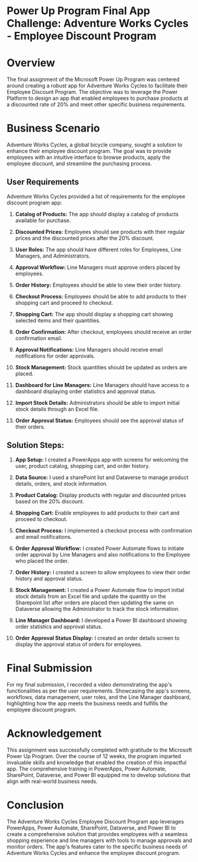 # Power Up Program Final App Challenge: Adventure Works Cycles - Employee Discount Program

# Overview
The final assignment of the Microsoft Power Up Program was centered around creating a robust app for Adventure Works Cycles to facilitate their Employee Discount Program. The objective was to leverage the Power Platform to design an app that enabled employees to purchase products at a discounted rate of 20% and meet other specific business requirements.

# Business Scenario
Adventure Works Cycles, a global bicycle company, sought a solution to enhance their employee discount program. The goal was to provide employees with an intuitive interface to browse products, apply the employee discount, and streamline the purchasing process.

## User Requirements
Adventure Works Cycles provided a list of requirements for the employee discount program app:

1. **Catalog of Products:** The app should display a catalog of products available for purchase.

2. **Discounted Prices:** Employees should see products with their regular prices and the discounted prices after the 20% discount.

3. **User Roles:** The app should have different roles for Employees, Line Managers, and Administrators.

4. **Approval Workflow:** Line Managers must approve orders placed by employees.

5. **Order History:** Employees should be able to view their order history.

6. **Checkout Process:** Employees should be able to add products to their shopping cart and proceed to checkout.

7. **Shopping Cart:** The app should display a shopping cart showing selected items and their quantities.

8. **Order Confirmation:** After checkout, employees should receive an order confirmation email.

9. **Approval Notifications:** Line Managers should receive email notifications for order approvals.

10. **Stock Management:** Stock quantities should be updated as orders are placed.

11. **Dashboard for Line Managers:** Line Managers should have access to a dashboard displaying order statistics and approval status.

12. **Import Stock Details:** Administrators should be able to import initial stock details through an Excel file.

13. **Order Approval Status:** Employees should see the approval status of their orders.

## Solution Steps:
1. **App Setup:** I created a PowerApps app with screens for welcoming the user, product catalog, shopping cart, and order history.

2. **Data Source:** I used a sharePoint list and Dataverse to manage product details, orders, and stock information.

3. **Product Catalog:** Display products with regular and discounted prices based on the 20% discount.

4. **Shopping Cart:** Enable employees to add products to their cart and proceed to checkout.
  
6. **Checkout Process:** I implemented a checkout process with confirmation and email notifications.

7. **Order Approval Workflow:** I created Power Automate flows to initiate order approval by Line Managers and also notifications to the Employee who placed the order.

8. **Order History:** I created a screen to allow employees to view their order history and approval status.

9. **Stock Management:** I created a Power Automate flow to import initial stock details from an Excel file and update the quantity on the Sharepoint list after orders are placed then updating the same on Dataverse allowing the Administrator to track the stock information.

11. **Line Manager Dashboard:** I developed a Power BI dashboard showing order statistics and approval status.

12. **Order Approval Status Display:** I created an order details screen to display the approval status of orders for employees.

# Final Submission
For my final submission, I recorded a video demonstrating the app's functionalities as per the user requirements. Showcasing the app's screens, workflows, data management, user roles, and the Line Manager dashboard, highlighting how the app meets the business needs and fulfills the employee discount program.

# Acknowledgement
This assignment was successfully completed with gratitude to the Microsoft Power Up Program. Over the course of 12 weeks, the program imparted invaluable skills and knowledge that enabled the creation of this impactful app. The comprehensive training in PowerApps, Power Automate, SharePoint, Dataverse, and Power BI equipped me to develop solutions that align with real-world business needs.

# Conclusion
The Adventure Works Cycles Employee Discount Program app leverages PowerApps, Power Automate, SharePoint, Dataverse, and Power BI to create a comprehensive solution that provides employees with a seamless shopping experience and line managers with tools to manage approvals and monitor orders. The app's features cater to the specific business needs of Adventure Works Cycles and enhance the employee discount program.
